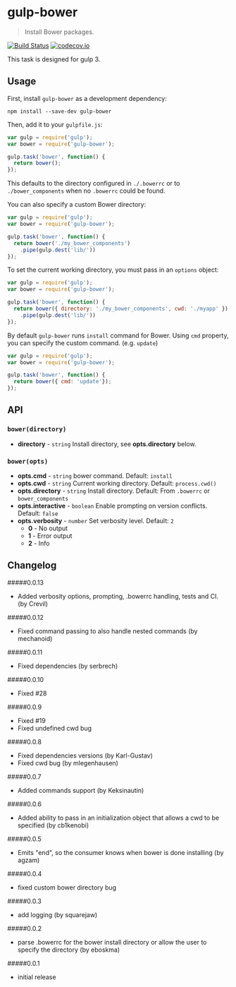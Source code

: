 # gulp-bower
> Install Bower packages.

[![Build Status](https://travis-ci.org/zont/gulp-bower.svg?branch=master)](https://travis-ci.org/zont/gulp-bower) [![codecov.io](https://codecov.io/github/zont/gulp-bower/coverage.svg?branch=master)](https://codecov.io/github/zont/gulp-bower?branch=master)

This task is designed for gulp 3.

## Usage

First, install `gulp-bower` as a development dependency:

```shell
npm install --save-dev gulp-bower
```

Then, add it to your `gulpfile.js`:

```javascript
var gulp = require('gulp');
var bower = require('gulp-bower');

gulp.task('bower', function() {
  return bower();
});
```

This defaults to the directory configured in `./.bowerrc` or to `./bower_components` when no `.bowerrc` could be found.

You can also specify a custom Bower directory:

```javascript
var gulp = require('gulp');
var bower = require('gulp-bower');

gulp.task('bower', function() {
  return bower('./my_bower_components')
    .pipe(gulp.dest('lib/'))
});
```

To set the current working directory, you must pass in an `options` object:

```javascript
var gulp = require('gulp');
var bower = require('gulp-bower');

gulp.task('bower', function() {
  return bower({ directory: './my_bower_components', cwd: './myapp' })
    .pipe(gulp.dest('lib/'))
});
```

By default `gulp-bower` runs `install` command for Bower.
Using `cmd` property, you can specify the custom command. (e.g. `update`)

```javascript
var gulp = require('gulp');
var bower = require('gulp-bower');

gulp.task('bower', function() {
  return bower({ cmd: 'update'});
});
```

## API
### `bower(directory)`
* **directory** - `string` Install directory, see **opts.directory** below.

### `bower(opts)`
* **opts.cmd** - `string` bower command. Default: `install` 
* **opts.cwd** - `string` Current working directory. Default: `process.cwd()`
* **opts.directory** - `string` Install directory. Default: From `.bowerrc` or `bower_components`
* **opts.interactive** - `boolean` Enable prompting on version conflicts. Default: `false`
* **opts.verbosity** - `number` Set verbosity level. Default: `2`
  * **0** - No output
  * **1** - Error output
  * **2** - Info

## Changelog

#####0.0.13
- Added verbosity options, prompting, .bowerrc handling, tests and CI. (by Crevil)

#####0.0.12
- Fixed command passing to also handle nested commands (by mechanoid)

#####0.0.11
- Fixed dependencies (by serbrech)

#####0.0.10
- Fixed #28

#####0.0.9
- Fixed #19
- Fixed undefined cwd bug

#####0.0.8
- Fixed dependencies versions (by Karl-Gustav)
- Fixed cwd bug (by mlegenhausen)

#####0.0.7
- Added commands support (by Keksinautin)

#####0.0.6
- Added ability to pass in an initialization object that allows a cwd to be specified (by cb1kenobi)

#####0.0.5
- Emits "end", so the consumer knows when bower is done installing (by agzam)

#####0.0.4
- fixed custom bower directory bug

#####0.0.3
- add logging (by squarejaw)

#####0.0.2
- parse .bowerrc for the bower install directory or allow the user to specify the directory (by eboskma)

#####0.0.1
- initial release
